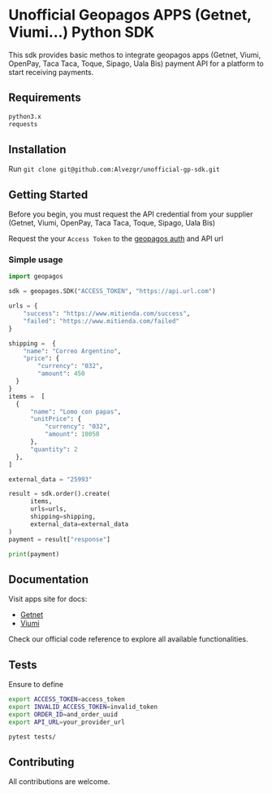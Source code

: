 # Unofficial Geopagos APPS (Getnet, Viumi...) Python SDK 

This sdk provides basic methos to integrate geopagos apps (Getnet, Viumi, OpenPay, Taca Taca, Toque, Sipago, Uala Bis) payment API for a platform to start receiving payments.

## Requirements
```txt
python3.x
requests
```


## Installation 

Run ```git clone git@github.com:Alvezgr/unofficial-gp-sdk.git```

## Getting Started
Before you begin, you must request the API credential from your supplier (Getnet, Viumi, OpenPay, Taca Taca, Toque, Sipago, Uala Bis)

Request the your `Access Token` to the [geopagos auth](https://auth.geopagos.com/oauth/token) and API url

### Simple usage
  
```python
import geopagos

sdk = geopagos.SDK("ACCESS_TOKEN", "https://api.url.com")

urls = {
    "success": "https://www.mitienda.com/success",
    "failed": "https://www.mitienda.com/failed"
}

shipping =  {
    "name": "Correo Argentino",
    "price": {
        "currency": "032",
        "amount": 450
  }
}
items =  [
  {
      "name": "Lomo con papas",
      "unitPrice": {
          "currency": "032",
          "amount": 10050
      },
      "quantity": 2
  },
]

external_data = "25993"

result = sdk.order().create(
      items,
      urls=urls,
      shipping=shipping,
      external_data=external_data
)
payment = result["response"]

print(payment)
```
## Documentation 

Visit apps site for docs:
 - [Getnet](https://developers-sdk-documentation-site-santander.preprod.geopagos.com/)
 - [Viumi](https://developers.viumi.com.ar/)

Check our official code reference to explore all available functionalities.

## Tests
Ensure to define 
```bash
export ACCESS_TOKEN=access_token
export INVALID_ACCESS_TOKEN=invalid_token
export ORDER_ID=and_order_uuid
export API_URL=your_provider_url

```
```bash
pytest tests/
```

## Contributing

All contributions are welcome.

